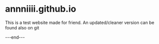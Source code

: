 # annniiii.github.io
This is a test website made for friend. An updated/cleaner version can be found also on git


---end---
